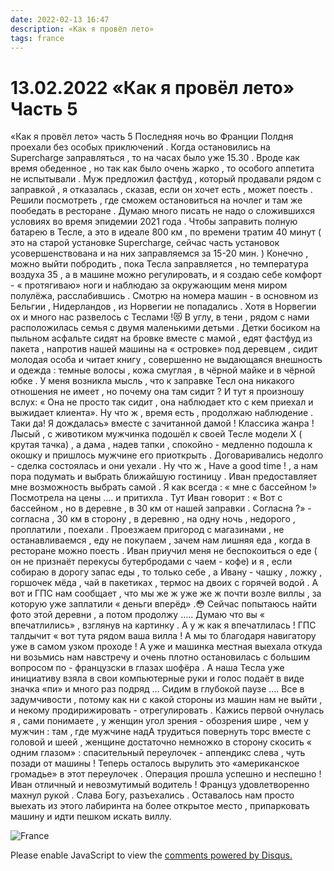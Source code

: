 ```yaml
---
date: 2022-02-13 16:47
description: «Как я провёл лето»
tags: france
---
```

# 13.02.2022 «Как я провёл лето»  Часть 5 

«Как я провёл лето» часть 5 Последняя ночь во Франции Полдня проехали без особых приключений . Когда остановились на Supercharge заправляться , то на часах было уже 15.30 . Вроде как время обеденное , но так как было очень жарко , то особого аппетита не испытывали . Муж предложил фастфуд , который продавали рядом с заправкой , я отказалась , сказав, если он хочет есть , может поесть . Решили посмотреть , где сможем остановиться на ночлег и там же пообедать в ресторане . Думаю много писать не надо о сложившихся условиях во время эпидемии 2021 года . Чтобы заправить полную батарею в Тесле, а это в идеале 800 км , по времени тратим 40 минут ( это на старой установке Supercharge, сейчас часть установок усовершенствована и на них заправляемся за 15-20 мин. ) Конечно , можно выйти побродить , пока Тесла заправляется , но температура воздуха 35 , а в машине можно регулировать, и я создаю себе комфорт - « протягиваю» ноги и наблюдаю за окружающим меня миром полулёжа, расслабившись . Смотрю на номера машин - в основном из Бельгии , Нидерландов , из Норвегии не попадались . Хотя в Норвегии ох и много нас развелось с Теслами !😻 В углу, в тени , рядом с нами расположилась семья с двумя маленькими детьми . Детки босиком на пыльном асфальте сидят на бровке вместе с мамой , едят фастфуд из пакета , напротив нашей машины на « островке» под деревцем , сидит молодая особа и читает книгу , совершенно не выдающаяся внешность и одежда : темные волосы , кожа смуглая , в чёрной майке и в чёрной юбке . У меня возникла мысль , что к заправке Тесл она никакого отношения не имеет , но почему она там сидит ? И тут я произношу вслух: « Она не просто так сидит , она наблюдает кто с кем приехал и выжидает клиента». Ну что ж , время есть , продолжаю наблюдение . Таки да! Я дождалась» вместе с зачитанной дамой ! Классика жанра ! Лысый , с животиком мужчинка подошёл к своей Тесле модели X ( крутая тачка) , а дама , надев тапки , спокойно - медленно подошла к окошку и пришлось мужчине его приоткрыть . Договаривались недолго - сделка состоялась и они уехали . Ну что ж , Have a good time ! , а нам пора подумать и выбрать ближайшую гостиницу . Иван предоставляет мне возможность выбрать самой . Я как всегда : « мне с бассейном !» Посмотрела на цены …. и притихла . Тут Иван говорит : « Вот с бассейном , но в деревне , в 30 км от нашей заправки . Согласна ?» - согласна , 30 км в сторону , в деревню , на одну ночь , недорого , проплатили , поехали . Проезжаем пригород с магазинами , не останавливаемся , еду не покупаем , зачем нам лишняя еда , когда в ресторане можно поесть . Иван приучил меня не беспокоиться о еде ( он не признаёт перекусы бутербродами с чаем - кофе) и я , если собираю в дорогу запас еды , то только себе , а Ивану - чашку , ложку , горшочек мёда , чай в пакетиках , термос на двоих с горячей водой . А вот и ГПС нам сообщает , что мы же ж уже же ж почти возле виллы , за которую уже заплатили « деньги вперёд» .😳 Сейчас попытаюсь найти фото этой деревни , а потом продолжу ….. Думаю что вы « впечатлились» , взглянув на картинку . А у ж как я впечатлилась ! ГПС талдычит « вот тута рядом ваша вилла ! А мы то благодаря навигатору уже в самом узком проходе ! А уже и машинка местная выехала откуда ни возьмись нам навстречу и очень плотно остановилась с большим вопросом по - французски в глазах шофёра . А наша Тесла уже инициативу взяла в свои компьютерные руки и голос подаёт в виде значка «пи» и много раз подряд … Сидим в глубокой паузе …. Все в задумчивости , потому как ни с какой стороны из машин нам не выйти , и некому продирижировать - отрегулировать . Кажись первой очнулась я , сами понимаете , у женщин угол зрения - обозрения шире , чем у мужчин : там , где мужчине надА трудиться повернуть торс вместе с головой и шеей , женщине достаточно немножко в сторону скосить « одним глазом» : спасительный переулочек - аппендикс слева , чуть позади от машины ! Теперь осталось вырулить это «американское громадье» в этот переулочек . Операция прошла успешно и неспешно ! Иван отличный и невозмутимый водитель ! Француз удовлетворенно махнул рукой . Слава Богу, разъехались . Оставалось нам просто выехать из этого лабиринта на более открытое место , припарковать машину и идти пешком искать виллу. 

![France](/images/french_village.png)


<div id="disqus_thread"></div>
<script>
    /**
    *  RECOMMENDED CONFIGURATION VARIABLES: EDIT AND UNCOMMENT THE SECTION BELOW TO INSERT DYNAMIC VALUES FROM YOUR PLATFORM OR CMS.
    *  LEARN WHY DEFINING THESE VARIABLES IS IMPORTANT: https://disqus.com/admin/universalcode/#configuration-variables    */
    /*
    var disqus_config = function () {
    this.page.url = PAGE_URL;  // Replace PAGE_URL with your page's canonical URL variable
    this.page.identifier = PAGE_IDENTIFIER; // Replace PAGE_IDENTIFIER with your page's unique identifier variable
    };
    */
    (function() { // DON'T EDIT BELOW THIS LINE
    var d = document, s = d.createElement('script');
    s.src = 'https://irina-blog-1.disqus.com/embed.js';
    s.setAttribute('data-timestamp', +new Date());
    (d.head || d.body).appendChild(s);
    })();
</script>
<noscript>Please enable JavaScript to view the <a href="https://disqus.com/?ref_noscript">comments powered by Disqus.</a></noscript>
